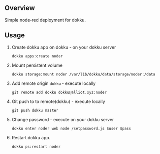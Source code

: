 ##  Overview

Simple node-red deployment for dokku. 

##  Usage

1. Create dokku app on dokku - on your dokku server
    ```
    dokku apps:create noder
    ```
2. Mount persistent volume
   ```
   dokku storage:mount noder /var/lib/dokku/data/storage/noder:/data
   ```
3. Add remote origin `dokku` - execute locally
    ```
    git remote add dokku dokku@alliot.xyz:noder
    ```
4. Git push to to remote(dokku) -  execute locally
    ```
    git push dokku master
    ```
5. Change password  - execute on your dokku server
   ``` 
   dokku enter noder web node /setpassword.js $user $pass
   ``` 
6. Restart dokku app.
   ```
   dokku ps:restart noder
   ``` 